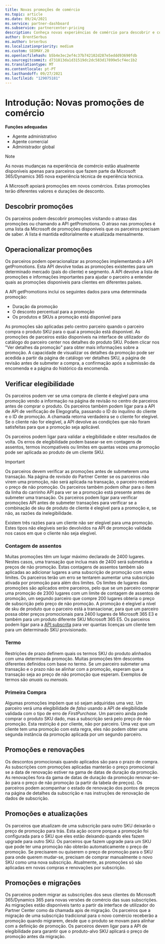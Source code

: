 ```yaml
---
title: Novas promoções de comércio
ms.topic: article
ms.date: 09/24/2021
ms.service: partner-dashboard
ms.subservice: partnercenter-pricing
description: Conheça novas experiências de comércio para descobrir e comprar promoções.
author: BrentSerbus
ms.author: brserbus
ms.localizationpriority: medium
ms.custom: SEOMAY.20
ms.openlocfilehash: b5b4e3ec2ef4c37b742102d287e5eddd93690fdb
ms.sourcegitcommit: d731813da1d31519dc2dc583d17899e5cf4ec1b2
ms.translationtype: MT
ms.contentlocale: pt-PT
ms.lasthandoff: 09/27/2021
ms.locfileid: "129075181"
---
```

# <a name="introduction-new-commerce-promotions"></a>Introdução: Novas promoções de comércio

**Funções adequadas**

- Agente administrativo
- Agente comercial
- Administrador global

> [!Note] 
> As novas mudanças na experiência de comércio estão atualmente disponíveis apenas para parceiros que fazem parte da Microsoft 365/Dynamics 365 nova experiência técnica de experiência técnica.

A Microsoft apoiará promoções em novos comércios. Estas promoções terão diferentes valores e durações de desconto. 

## <a name="discovering-promotions"></a>Descobrir promoções ##

Os parceiros podem descobrir promoções visitando o atraso das promoções ou chamando a API getPromotions. O atraso nas promoções é uma lista da Microsoft de promoções disponíveis que os parceiros precisam de saber. A lista é mantida editorialmente e atualizada mensalmente. 


## <a name="operationalize-promotions"></a>Operacionalizar promoções ##

Os parceiros podem operacionalizar as promoções implementando a API getPromotions. Esta API devolve todas as promoções existentes para um determinado mercado (país do cliente) e segmento. A API devolve a lista de promoções e informações importantes para ajudar o parceiro a entender quais as promoções disponíveis para clientes em diferentes países. 


A API getPromotions inclui os seguintes dados para uma determinada promoção:

- Duração da promoção
- O desconto percentual para a promoção
- Os produtos e SKUs a promoção está disponível para

As promoções são aplicadas pelo centro parceiro quando o parceiro compra o produto SKU para o qual a promoção está disponível. As promoções de parceiros estão disponíveis na interface de utilizador do catálogo do parceiro center nos detalhes do produto SKU. Podem clicar nos "Ver detalhes da promoção" para obter mais informações sobre a promoção. A capacidade de visualizar os detalhes da promoção pode ser acedida a partir da página de catálogo ver detalhes SKU, a página de revisão antes de submeter a compra, a confirmação após a submissão da encomenda e a página do histórico da encomenda. 

## <a name="verify-eligibility"></a>Verificar elegibilidade ##

Os parceiros podem ver se uma compra de cliente é elegível para uma promoção vendo a informação na página de revisão no centro de parceiros antes de comprar o produto. Os parceiros também podem ligar para a API de API de verificação de Elegografia, passando o ID do inquilino do cliente e o ID de promoção. A chamada retorna verdadeira se o cliente for elegível. Se o cliente não for elegível, a API devolve as condições que não foram satisfeitas para que a promoção seja aplicável. 

Os parceiros podem ligar para validar a elegibilidade e obter resultados de volta. Os erros de elegibilidade podem basear-se em contagens de assentos, termos incompatíveis ou limites em quantas vezes uma promoção pode ser aplicada ao produto de um cliente SKU.

>[!IMPORTANT]
> Os parceiros devem verificar as promoções antes de submeterem uma transação. Na página de *revisão* do Partner Center se os parceiros não virem uma promoção, não será aplicada na transação, o parceiro receberá o preço de não promoção. Os parceiros também podem olhar para o item da linha do carrinho API para ver se a promoção está presente antes de submeter uma transação. Os parceiros podem ligar para verificar promoções API antes de submeter transações para verificar se a combinação de sku de produto de cliente é elegível para a promoção e, se não, as razões da inelegibilidade.

Existem três razões para um cliente não ser elegível para uma promoção. Estes tipos não elegíveis serão devolvidos na API de promoção validada nos casos em que o cliente não seja elegível.

### <a name="seat-count"></a>Contagem de assentos ###

Muitas promoções têm um lugar máximo declarado de 2400 lugares. Nestes casos, uma transação que inclua mais de 2400 será submetida a preços de não promoção. Estas contagens de assentos também são aplicadas ao adicionar lugares a uma subscrição de promoção com estes limites. Os parceiros terão um erro se tentarem aumentar uma subscrição ativada por promoção para além dos limites. Os limites de lugares das promoções são aplicados entre parceiros, pelo que se um parceiro comprar uma promoção de 2300 lugares com um limite de contagem de assentos de promoção, um segundo parceiro que compre 200 lugares obteria o preço de subscrição pelo preço de não promoção. A promoção é elegível a nível de sku de produto que o parceiro está a transacionar, para que um parceiro possa obter preços promocionais para 2400 lugares de Microsoft 365 E3 e também para um produto diferente SKU Microsoft 365 E5. Os parceiros podem ligar para a [API subscrita](/partner-center/develop/get-a-list-of-available-licenses) para ver quantas licenças um cliente tem para um determinado SKU provisionado.

### <a name="term"></a>Termo ###

Restrições de prazo definem quais os termos SKU do produto alinhados com uma determinada promoção. Muitas promoções têm descontos diferentes definidos com base no termo. Se um parceiro submeter uma transação e o prazo não se alinhar com a promoção, esperam que a transação seja ao preço de não promoção que esperam. Exemplos de termos são *anuais* ou *mensais.*

### <a name="first-purchase"></a>Primeira Compra ###

Algumas promoções impõem que só sejam adquiridas uma vez. Um parceiro verá uma elegibilidade de *falso* usando a API de elegibilidade validada com o tipo de erro de *FirstPurchase*. Um parceiro ainda pode comprar o produto SKU dado, mas a subscrição será pelo preço de não promoção. Esta restrição é por cliente, não por parceiro. Uma vez que um cliente tem uma promoção com esta regra, eles não podem obter uma segunda instância da promoção aplicada por um segundo parceiro.

## <a name="promotions-and-renewals"></a>Promoções e renovações ##

Os descontos promocionais quando aplicados são para o prazo de compra. As subscrições com promoções aplicadas manterão o preço promocional se a data de renovação estiver na gama de datas de duração da promoção. As renovações fora da gama de datas de duração da promoção renovar-se-ão para o preço de não promoção (a partir da tabela de preços). Os parceiros podem acompanhar o estado de renovação dos pontos de preços na página de detalhes da subscrição e nas instruções de renovação de dados de subscrição.

## <a name="promotions-and-upgrades"></a>Promoções e atualizações ##
Os parceiros que atualizam de uma subscrição para outro SKU deixarão o preço de promoção para trás. Esta ação ocorre porque a promoção foi configurada para o SKU que eles estão deixando quando eles fazem upgrade para outro SKU. Os parceiros que fazem upgrade para um SKU que pode ter uma promoção não obterão automaticamente o preço de promoção. Se precisarem ou quiserem o preço de promoção para o SKU para onde querem mudar-se, precisam de comprar manualmente o novo SKU como uma nova subscrição. Atualmente, as promoções só são aplicadas em novas compras e renovações por subscrição.

## <a name="promotions-and-migrations"></a>Promoções e migrações ##
Os parceiros podem migrar as subscrições dos seus clientes do Microsoft 365/Dynamics 365 para novas versões de comércio das suas subscrições. As migrações estão disponíveis tanto a partir da interface de utilizador do Partner Center como da chamada apis de migração. Os parceiros que a migração de uma subscrição tradicional para o novo comércio receberão a promoção quando migrarem, desde que o produto se movam para alinhar com a definição de promoção. Os parceiros devem ligar para a API de elegibilidade para garantir que o produto-alvo SKU aplicará o preço de promoção antes da migração.
